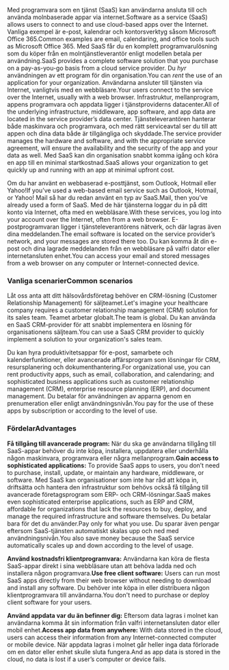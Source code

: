 <span data-ttu-id="3b8bf-101">Med programvara som en tjänst (SaaS) kan användarna ansluta till och använda molnbaserade appar via internet.</span><span class="sxs-lookup"><span data-stu-id="3b8bf-101">Software as a service (SaaS) allows users to connect to and use cloud-based apps over the Internet.</span></span> <span data-ttu-id="3b8bf-102">Vanliga exempel är e-post, kalendrar och kontorsverktyg såsom Microsoft Office 365.</span><span class="sxs-lookup"><span data-stu-id="3b8bf-102">Common examples are email, calendaring, and office tools such as Microsoft Office 365.</span></span> <span data-ttu-id="3b8bf-103">Med SaaS får du en komplett programvarulösning som du köper från en molntjänstleverantör enligt modellen betala per användning.</span><span class="sxs-lookup"><span data-stu-id="3b8bf-103">SaaS provides a complete software solution that you purchase on a pay-as-you-go basis from a cloud service provider.</span></span> <span data-ttu-id="3b8bf-104">Du *hyr* användningen av ett program för din organisation.</span><span class="sxs-lookup"><span data-stu-id="3b8bf-104">You can *rent* the use of an application for your organization.</span></span> <span data-ttu-id="3b8bf-105">Användarna ansluter till tjänsten via Internet, vanligtvis med en webbläsare.</span><span class="sxs-lookup"><span data-stu-id="3b8bf-105">Your users connect to the service over the Internet, usually with a web browser.</span></span> <span data-ttu-id="3b8bf-106">Infrastruktur, mellanprogram, appens programvara och appdata ligger i tjänstproviderns datacenter.</span><span class="sxs-lookup"><span data-stu-id="3b8bf-106">All of the underlying infrastructure, middleware, app software, and app data are located in the service provider’s data center.</span></span> <span data-ttu-id="3b8bf-107">Tjänsteleverantören hanterar både maskinvara och programvara, och med rätt serviceavtal ser du till att appen och dina data både är tillgängliga och skyddade.</span><span class="sxs-lookup"><span data-stu-id="3b8bf-107">The service provider manages the hardware and software, and with the appropriate service agreement, will ensure the availability and the security of the app and your data as well.</span></span> <span data-ttu-id="3b8bf-108">Med SaaS kan din organisation snabbt komma igång och köra en app till en minimal startkostnad.</span><span class="sxs-lookup"><span data-stu-id="3b8bf-108">SaaS allows your organization to get quickly up and running with an app at minimal upfront cost.</span></span>

<span data-ttu-id="3b8bf-109">Om du har använt en webbaserad e-posttjänst, som Outlook, Hotmail eller Yahoo!</span><span class="sxs-lookup"><span data-stu-id="3b8bf-109">If you’ve used a web-based email service such as Outlook, Hotmail, or Yahoo!</span></span> <span data-ttu-id="3b8bf-110">Mail så har du redan använt en typ av SaaS.</span><span class="sxs-lookup"><span data-stu-id="3b8bf-110">Mail, then you’ve already used a form of SaaS.</span></span> <span data-ttu-id="3b8bf-111">Med de här tjänsterna loggar du in på ditt konto via Internet, ofta med en webbläsare.</span><span class="sxs-lookup"><span data-stu-id="3b8bf-111">With these services, you log into your account over the Internet, often from a web browser.</span></span> <span data-ttu-id="3b8bf-112">E-postprogramvaran ligger i tjänsteleverantörens nätverk, och där lagras även dina meddelanden.</span><span class="sxs-lookup"><span data-stu-id="3b8bf-112">The email software is located on the service provider’s network, and your messages are stored there too.</span></span> <span data-ttu-id="3b8bf-113">Du kan komma åt din e-post och dina lagrade meddelanden från en webbläsare på valfri dator eller internetansluten enhet.</span><span class="sxs-lookup"><span data-stu-id="3b8bf-113">You can access your email and stored messages from a web browser on any computer or Internet-connected device.</span></span>

### <a name="common-scenarios"></a><span data-ttu-id="3b8bf-114">Vanliga scenarier</span><span class="sxs-lookup"><span data-stu-id="3b8bf-114">Common scenarios</span></span>

<span data-ttu-id="3b8bf-115">Låt oss anta att ditt hälsovårdsföretag behöver en CRM-lösning (Customer Relationship Management) för säljteamet.</span><span class="sxs-lookup"><span data-stu-id="3b8bf-115">Let's imagine your healthcare company requires a customer relationship management (CRM) solution for its sales team.</span></span> <span data-ttu-id="3b8bf-116">Teamet arbetar globalt.</span><span class="sxs-lookup"><span data-stu-id="3b8bf-116">The team is global.</span></span> <span data-ttu-id="3b8bf-117">Du kan använda en SaaS CRM-provider för att snabbt implementera en lösning för organisationens säljteam.</span><span class="sxs-lookup"><span data-stu-id="3b8bf-117">You can use a SaaS CRM provider to quickly implement a solution to your organization's sales team.</span></span>

<span data-ttu-id="3b8bf-118">Du kan hyra produktivitetsappar för e-post, samarbete och kalenderfunktioner, eller avancerade affärsprogram som lösningar för CRM, resursplanering och dokumenthantering.</span><span class="sxs-lookup"><span data-stu-id="3b8bf-118">For organizational use, you can rent productivity apps, such as email, collaboration, and calendaring; and sophisticated business applications such as customer relationship management (CRM), enterprise resource planning (ERP), and document management.</span></span> <span data-ttu-id="3b8bf-119">Du betalar för användningen av apparna genom en prenumeration eller enligt användningsnivån.</span><span class="sxs-lookup"><span data-stu-id="3b8bf-119">You pay for the use of these apps by subscription or according to the level of use.</span></span>

### <a name="advantages"></a><span data-ttu-id="3b8bf-120">Fördelar</span><span class="sxs-lookup"><span data-stu-id="3b8bf-120">Advantages</span></span>

<span data-ttu-id="3b8bf-121">**Få tillgång till avancerade program:** När du ska ge användarna tillgång till SaaS-appar behöver du inte köpa, installera, uppdatera eller underhålla någon maskinvara, programvara eller några mellanprogram.</span><span class="sxs-lookup"><span data-stu-id="3b8bf-121">**Gain access to sophisticated applications:** To provide SaaS apps to users, you don’t need to purchase, install, update, or maintain any hardware, middleware, or software.</span></span> <span data-ttu-id="3b8bf-122">Med SaaS kan organisationer som inte har råd att köpa in, driftsätta och hantera den infrastruktur som behövs också få tillgång till avancerade företagsprogram som ERP- och CRM-lösningar.</span><span class="sxs-lookup"><span data-stu-id="3b8bf-122">SaaS makes even sophisticated enterprise applications, such as ERP and CRM, affordable for organizations that lack the resources to buy, deploy, and manage the required infrastructure and software themselves.</span></span>
<span data-ttu-id="3b8bf-123">Du betalar bara för det du använder.</span><span class="sxs-lookup"><span data-stu-id="3b8bf-123">Pay only for what you use.</span></span> <span data-ttu-id="3b8bf-124">Du sparar även pengar eftersom SaaS-tjänsten automatiskt skalas upp och ned med användningsnivån.</span><span class="sxs-lookup"><span data-stu-id="3b8bf-124">You also save money because the SaaS service automatically scales up and down according to the level of usage.</span></span>

<span data-ttu-id="3b8bf-125">**Använd kostnadsfri klientprogramvara:** Användarna kan köra de flesta SaaS-appar direkt i sina webbläsare utan att behöva ladda ned och installera någon programvara.</span><span class="sxs-lookup"><span data-stu-id="3b8bf-125">**Use free client software:** Users can run most SaaS apps directly from their web browser without needing to download and install any software.</span></span> <span data-ttu-id="3b8bf-126">Du behöver inte köpa in eller distribuera någon klientprogramvara till användarna.</span><span class="sxs-lookup"><span data-stu-id="3b8bf-126">You don't need to purchase or deploy client software for your users.</span></span>

<span data-ttu-id="3b8bf-127">**Använd appdata var du än befinner dig:** Eftersom data lagras i molnet kan användarna komma åt sin information från valfri internetansluten dator eller mobil enhet.</span><span class="sxs-lookup"><span data-stu-id="3b8bf-127">**Access app data from anywhere:** With data stored in the cloud, users can access their information from any Internet-connected computer or mobile device.</span></span> <span data-ttu-id="3b8bf-128">När appdata lagras i molnet går heller inga data förlorade om en dator eller enhet skulle sluta fungera.</span><span class="sxs-lookup"><span data-stu-id="3b8bf-128">And as app data is stored in the cloud, no data is lost if a user’s computer or device fails.</span></span>
